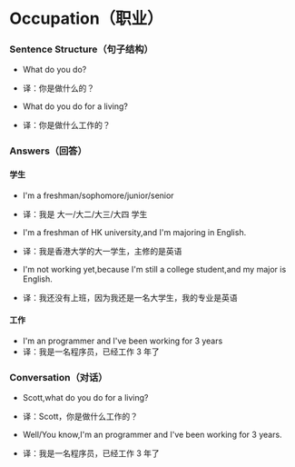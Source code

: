 # Occupation（职业）

### Sentence Structure（句子结构）

- What do you do?
- 译：你是做什么的？

- What do you do for a living?
- 译：你是做什么工作的？

### Answers（回答）

#### 学生

- I'm a freshman/sophomore/junior/senior
- 译：我是 大一/大二/大三/大四 学生

- I'm a freshman of HK university,and I'm majoring in English.
- 译：我是香港大学的大一学生，主修的是英语

- I'm not working yet,because I'm still a college student,and my major is English.
- 译：我还没有上班，因为我还是一名大学生，我的专业是英语

#### 工作

- I'm an programmer and I've been working for 3 years
- 译：我是一名程序员，已经工作 3 年了

### Conversation（对话）

- Scott,what do you do for a living?
- 译：Scott，你是做什么工作的？

- Well/You know,I'm an programmer and I've been working for 3 years.
- 译：我是一名程序员，已经工作 3 年了
